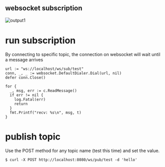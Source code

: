 ## websocket subscription

![output1](https://user-images.githubusercontent.com/42143893/50048366-70316a00-010d-11e9-8196-d84c00c0bc82.gif)

# run subscription

By connecting to specific topic, the connection on websocket will wait until a message arrives

```
url := "ws://localhost/ws/sub/test"
conn, _, _ := websocket.DefaultDialer.Dial(url, nil)
defer conn.Close()

for {
  _, msg, err := c.ReadMessage()
  if err != nil {
    log.Fatal(err)
    return
  }
  fmt.Printf("recv: %s\n", msg, t)
}
```

# publish topic

Use the POST method for any topic name (test this time) and set the value.

```
$ curl -X POST http://localhost:8080/ws/pub/test -d 'hello'
```

